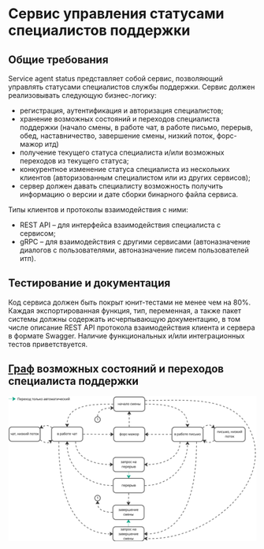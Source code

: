 # Сервис управления статусами специалистов поддержки
## Общие требования

Service agent status представляет собой сервис, позволяющий управлять статусами специалистов службы поддержки.
Сервис должен реализовывать следующую бизнес-логику:
* регистрация, аутентификация и авторизация специалистов;
* хранение возможных состояний и переходов специалиста поддержки (начало смены, в работе чат, в работе письмо, перерыв, обед, наставничество, завершение смены, низкий поток, форс-мажор итд)
* получение текущего статуса специалиста и/или возможных переходов из текущего статуса;
* конкурентное изменение статуса специалиста из нескольких клиентов (авторизованным специалистом или из других сервисов);
* сервер должен давать специалисту возможность получить информацию о версии и дате сборки бинарного файла сервиса.

Типы клиентов и протоколы взаимодействия с ними:
* REST API – для интерфейса взаимодействия специалиста с сервисом;
* gRPC – для взаимодействия с другими сервисами (автоназначение диалогов с пользователями, автоназначение писем пользователей итп).

## Тестирование и документация

Код сервиса должен быть покрыт юнит-тестами не менее чем на 80%. Каждая экспортированная функция, тип, переменная, а также пакет системы должны содержать исчерпывающую документацию, в том числе описание REST API протокола взаимодействия клиента и сервера в формате Swagger. Наличие функциональных и/или интеграционных тестов приветствуется. 

## [Граф](https://miro.com/app/board/uXjVPjwYSlw=/) возможных состояний и переходов специалиста поддержки
![Граф](/images/graph.jpg)


